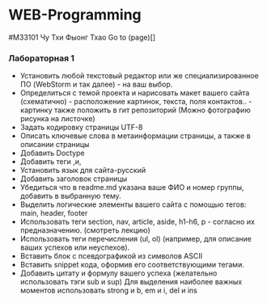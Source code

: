 # WEB-Programming
#M33101 Чу Тхи Фыонг Тхао
Go to (page)[]
### Лабораторная 1 
- Установить любой текстовый редактор или же специализированное ПО (WebStorm и так далее) - на ваш выбор.
- Определиться с темой проекта и нарисовать макет вашего сайта (схематично) - расположение картинок, текста, поля контактов.. - картинку также положить в гит репозиторий (Можно фотографию рисунка на листочке)
- Задать кодировку страницы  UTF-8
- Описать ключевые слова в метаинформации страницы, а также в описании страницы
-	Добавить Doctype
- Добавить теги <html>,<head>и<body>,
- Установить язык для сайта-русский
- Добавить заголовок страницы
-	Убедиться что в readme.md указана ваше ФИО и номер группы, добавить в выбранную тему.
-	Выделить логические элементы вашего сайта с помощью  тегов: main, header, footer
-	Использовать теги section, nav, article, aside, h1-h6, p - согласно их предназначению. (смотреть лекцию)
-	Использовать теги перечисления (ul, ol) (например, для описание ваших успехов или неуспехов).
-	Вставить блок с псевдографикой из символов ASCII
-	Вставить snippet кода, оформив его соответствующими тегами.
-	Добавить цитату и формулу вашего успеха (желательно использовать тэги sub и sup)
Для выделения наиболее важных моментов использовать strong и b, em и i, del и ins

